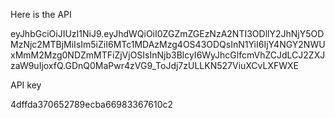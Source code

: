Here is the API

eyJhbGciOiJIUzI1NiJ9.eyJhdWQiOiI0ZGZmZGEzNzA2NTI3ODllY2JhNjY5ODMzNjc2MTBjMiIsIm5iZiI6MTc1MDAzMzg4OS43ODQsInN1YiI6IjY4NGY2NWUxMmM2Mzg0NDZmMTFiZjVjOSIsInNjb3BlcyI6WyJhcGlfcmVhZCJdLCJ2ZXJzaW9uIjoxfQ.GDnQ0MaPwr4zVG9_ToJdj7zULLKN527ViuXCvLXFWXE

API key

4dffda370652789ecba66983367610c2
